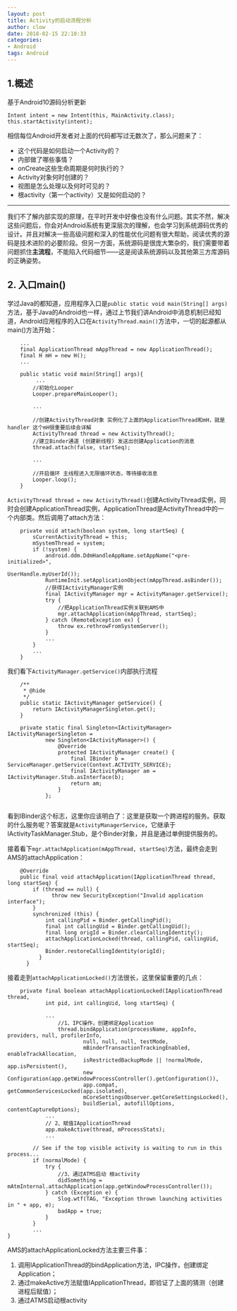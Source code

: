```yaml
---
layout: post
title: Activity的启动流程分析
author: clow
date: 2018-02-15 22:10:33
categories:
- Android
tags: Android
---
```

## 1.概述
基于Android10源码分析更新
```
Intent intent = new Intent(this, MainActivity.class);
this.startActivity(intent);
```
相信每位Android开发者对上面的代码都写过无数次了，那么问题来了：
- 这个代码是如何启动一个Activity的？
- 内部做了哪些事情？
- onCreate这些生命周期是何时执行的？
- Activity对象何时创建的？
- 视图是怎么处理以及何时可见的？
- 根activity（第一个activity）又是如何启动的？
-------
我们不了解内部实现的原理，在平时开发中好像也没有什么问题。其实不然，解决这些问题后，你会对Android系统有更深层次的理解，也会学习到系统源码优秀的设计。并且对解决一些高级问题和深入的性能优化问题有很大帮助，阅读优秀的源码是技术进阶的必要阶段。但另一方面，系统源码是很庞大繁杂的，我们需要带着问题抓住**主流程**，不能陷入代码细节——这是阅读系统源码以及其他第三方库源码的正确姿势。

## 2. 入口main()
学过Java的都知道，应用程序入口是`public static void main(String[] args)`方法，基于Java的Android也一样，通过上节我们讲Android中消息机制已经知道，Android应用程序的入口在`ActivityThread.main()`方法中，一切的起源都从main()方法开始：
```
    ...
    final ApplicationThread mAppThread = new ApplicationThread();
    final H mH = new H();
    ...

    public static void main(String[] args){
         ...
        //初始化Looper
        Looper.prepareMainLooper();

        ...

        //创建ActivityThread对象 实例化了上面的ApplicationThread和mH，就是handler 这个mH很重要后续会详解
        ActivityThread thread = new ActivityThread();
        //建立Binder通道 (创建新线程) 发送出创建Application的消息
        thread.attach(false, startSeq);

        ...
        
        //开启循环 主线程进入无限循环状态，等待接收消息
        Looper.loop();
    }
```
`ActivityThread thread = new ActivityThread()`创建ActivityThread实例，同时会创建ApplicationThread实例，ApplicationThread是ActivityThread中的一个内部类。然后调用了attach方法：
```
    private void attach(boolean system, long startSeq) {
        sCurrentActivityThread = this;
        mSystemThread = system;
        if (!system) {
            android.ddm.DdmHandleAppName.setAppName("<pre-initialized>",
                                                    UserHandle.myUserId());
            RuntimeInit.setApplicationObject(mAppThread.asBinder());
            //获得IActivityManager实例
            final IActivityManager mgr = ActivityManager.getService();
            try {
            	//把ApplicationThread实例关联到AMS中
                mgr.attachApplication(mAppThread, startSeq);
            } catch (RemoteException ex) {
                throw ex.rethrowFromSystemServer();
            }
            ...
        } 
        ...
    }

```
我们看下`ActivityManager.getService()`内部执行流程
```
    /**
     * @hide
     */
    public static IActivityManager getService() {
        return IActivityManagerSingleton.get();
    }

    private static final Singleton<IActivityManager> IActivityManagerSingleton =
            new Singleton<IActivityManager>() {
                @Override
                protected IActivityManager create() {
                    final IBinder b = ServiceManager.getService(Context.ACTIVITY_SERVICE);
                    final IActivityManager am = IActivityManager.Stub.asInterface(b);
                    return am;
                }
            };
    
```
看到IBinder这个标志，这里你应该明白了：这里是获取一个跨进程的服务。获取的什么服务呢？答案就是`ActivityManagerService`，它继承于IActivityTaskManager.Stub，是个Binder对象，并且是通过单例提供服务的。

接着看下`mgr.attachApplication(mAppThread, startSeq)`方法，最终会走到AMS的attachApplication：
```
    @Override
    public final void attachApplication(IApplicationThread thread, long startSeq) {
        if (thread == null) {
              throw new SecurityException("Invalid application interface");
        }
        synchronized (this) {
            int callingPid = Binder.getCallingPid();
            final int callingUid = Binder.getCallingUid();
            final long origId = Binder.clearCallingIdentity();
            attachApplicationLocked(thread, callingPid, callingUid, startSeq);
            Binder.restoreCallingIdentity(origId);
          }
      }
```

接着走到`attachApplicationLocked()`方法很长，这里保留重要的几点：
```
    private final boolean attachApplicationLocked(IApplicationThread thread,
            int pid, int callingUid, long startSeq) {

			...
				//1、IPC操作，创建绑定Application
                thread.bindApplication(processName, appInfo, providers, null, profilerInfo,
                        null, null, null, testMode,
                        mBinderTransactionTrackingEnabled, enableTrackAllocation,
                        isRestrictedBackupMode || !normalMode, app.isPersistent(),
                        new Configuration(app.getWindowProcessController().getConfiguration()),
                        app.compat, getCommonServicesLocked(app.isolated),
                        mCoreSettingsObserver.getCoreSettingsLocked(),
                        buildSerial, autofillOptions, contentCaptureOptions);
			...
            // 2、赋值IApplicationThread
            app.makeActive(thread, mProcessStats);
			...
			
        // See if the top visible activity is waiting to run in this process...
        if (normalMode) {
            try {
            	//3、通过ATMS启动 根activity
                didSomething = mAtmInternal.attachApplication(app.getWindowProcessController());
            } catch (Exception e) {
                Slog.wtf(TAG, "Exception thrown launching activities in " + app, e);
                badApp = true;
            }
        }
		...
}
```
AMS的attachApplicationLocked方法主要三件事：
1. 调用IApplicationThread的bindApplication方法，IPC操作，创建绑定Application；
2. 通过makeActive方法赋值IApplicationThread，即验证了上面的猜测（创建进程后赋值）；
3. 通过ATMS启动根activity

